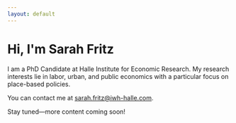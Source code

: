 ```yaml
---
layout: default
---
```


# Hi, I'm Sarah Fritz

I am a PhD Candidate at Halle Institute for Economic Research. My research interests lie in labor, urban, and public economics with a particular focus on place-based policies.

You can contact me at sarah.fritz@iwh-halle.com.

Stay tuned—more content coming soon!
